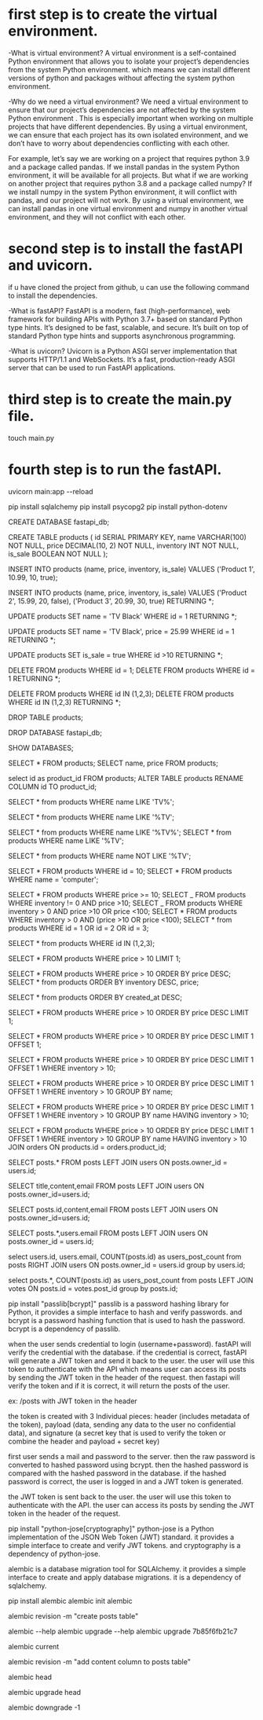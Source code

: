 # first step is to create the virtual environment.

<!-- python3 -m venv venv -->

-What is virtual environment?
A virtual environment is a self-contained Python environment that allows you to isolate your project’s dependencies from the system Python environment.
which means we can install different versions of python and packages without affecting the system python environment.

-Why do we need a virtual environment?
We need a virtual environment to ensure that our project’s dependencies are not affected by the system Python environment . This is especially important when working on multiple projects that have different dependencies. By using a virtual environment, we can ensure that each project has its own isolated environment, and we don’t have to worry about dependencies conflicting with each other.

For example, let’s say we are working on a project that requires python 3.9 and a package called pandas. If we install pandas in the system Python environment, it will be available for all projects. But what if we are working on another project that requires python 3.8 and a package called numpy? If we install numpy in the system Python environment, it will conflict with pandas, and our project will not work. By using a virtual environment, we can install pandas in one virtual environment and numpy in another virtual environment, and they will not conflict with each other.

<!-- Create and activate a virtual environment and then install FastAPI: -->
<!-- source venv/bin/activate -->

# second step is to install the fastAPI and uvicorn.

<!-- pip install fastapi uvicorn -->
<!-- or -->
<!-- pip install "fastapi[all]" -->

if u have cloned the project from github, u can use the following command to install the dependencies.

<!-- pip install -r requirements.txt -->

-What is fastAPI?
FastAPI is a modern, fast (high-performance), web framework for building APIs with Python 3.7+ based on standard Python type hints. It’s designed to be fast, scalable, and secure. It’s built on top of standard Python type hints and supports asynchronous programming.

-What is uvicorn?
Uvicorn is a Python ASGI server implementation that supports HTTP/1.1 and WebSockets. It’s a fast, production-ready ASGI server that can be used to run FastAPI applications.

<!-- to see all the installed packages, you can use the following command: -->
<!-- pip freeze -->
<!-- if u install "fastapi[all]", it will install all the dependencies. including uvicorn and graphql. -->

# third step is to create the main.py file.

touch main.py

# fourth step is to run the fastAPI.

uvicorn main:app --reload

<!-- later steps -->

pip install sqlalchemy <!-- sqlalchemy is a SQL toolkit and Object-Relational Mapping (ORM) library for Python -->
pip install psycopg2 <!-- psycopg2 is a PostgreSQL database adapter for Python, with this we can connect to the PostgreSQL database, this is a dependency of sqlalchemy without this we can't connect to the database. This is basically driver for PostgreSQL database. -->
pip install python-dotenv <!-- python-dotenv is a Python library that loads environment variables from a .env file -->

<!------------------------- sql commands ------------------------->

<!-- create database -->

CREATE DATABASE fastapi_db;

<!-- create table -->

CREATE TABLE products (
id SERIAL PRIMARY KEY,
name VARCHAR(100) NOT NULL,
price DECIMAL(10, 2) NOT NULL,
inventory INT NOT NULL,
is_sale BOOLEAN NOT NULL
);

<!-- insert data -->

INSERT INTO products (name, price, inventory, is_sale)
VALUES ('Product 1', 10.99, 10, true);

<!-- insert multiple data -->

INSERT INTO products (name, price, inventory, is_sale)
VALUES ('Product 2', 15.99, 20, false),
('Product 3', 20.99, 30, true) RETURNING \*; <!-- RETURNING asterick will return the inserted data with all the columns -->

<!-- update data -->

UPDATE products SET name = 'TV Black' WHERE id = 1 RETURNING \*; <!-- RETURNING asterick will return the updated data with all the columns -->

UPDATE products SET name = 'TV Black', price = 25.99 WHERE id = 1 RETURNING \*; <!-- RETURNING asterick will return the updated data with all the columns -->

UPDATE products SET is_sale = true WHERE id >10 RETURNING \*; <!-- RETURNING asterick will return the updated data with all the columns -->

<!-- delete data -->

DELETE FROM products WHERE id = 1;
DELETE FROM products WHERE id = 1 RETURNING \*; <!-- RETURNING asterick will return the deleted data with all the columns -->

<!-- delete multiple rows -->

DELETE FROM products WHERE id IN (1,2,3);
DELETE FROM products WHERE id IN (1,2,3) RETURNING \*; <!-- RETURNING asterick will return the deleted data with all the columns -->

<!-- drop table -->

DROP TABLE products;

<!-- drop database -->

DROP DATABASE fastapi_db;

<!-- show all databases -->

SHOW DATABASES;

<!-- select or show data -->

SELECT \* FROM products; <!-- * mark is used to select all columns -->
SELECT name, price FROM products; <!-- select only name and price columns -->

<!-- rename column -->

select id as product_id FROM products; <!-- Temp -->
ALTER TABLE products RENAME COLUMN id TO product_id; <!-- Permanent -->

<!-- to get name that start with "TV" and % means any character after TV -->

SELECT \* from products WHERE name LIKE 'TV%';

<!-- for example:  TV, TV Yellow, TV Blue, TV Red -->

<!-- to get name that end with "TV" and % means any character before TV -->

SELECT \* from products WHERE name LIKE '%TV';

<!-- to get name that contain "TV" and % means any character before and after TV -->

SELECT \* from products WHERE name LIKE '%TV%'; <!-- in between TV -->
SELECT \* from products WHERE name LIKE '%TV'; <!-- before TV -->

<!-- to make it Opposite use NOT LIKE opertaor -->

SELECT \* from products WHERE name NOT LIKE '%TV';

<!-- show one row with conditions -->

SELECT \* FROM products WHERE id = 10;
SELECT \* FROM products WHERE name = 'computer';

<!-- show all rows with conditions -->

SELECT \* FROM products WHERE price >= 10;
SELECT _ FROM products WHERE inventory != 0 AND price >10;
SELECT _ FROM products WHERE inventory > 0 AND price >10 OR price <100;
SELECT \* FROM products WHERE inventory > 0 AND (price >10 OR price <100);
SELECT \* from products WHERE id = 1 OR id = 2 OR id = 3;

<!-- or -->

SELECT \* from products WHERE id IN (1,2,3);

<!-- show all rows with conditions and limit -->

SELECT \* FROM products WHERE price > 10 LIMIT 1;

<!-- show all rows with conditions and order -->

SELECT \* FROM products WHERE price > 10 ORDER BY price DESC;
SELECT \* from products ORDER BY inventory DESC, price; <!-- first inventory then price (by default ascending) -->

<!-- to get recent data  -->

SELECT \* from products ORDER BY created_at DESC;

<!-- show all rows with conditions and order and limit -->

SELECT \* FROM products WHERE price > 10 ORDER BY price DESC LIMIT 1;

<!-- show all rows with conditions and order and limit and offset -->

SELECT \* FROM products WHERE price > 10 ORDER BY price DESC LIMIT 1 OFFSET 1;

<!-- show all rows with conditions and order and limit and offset and where -->

SELECT \* FROM products WHERE price > 10 ORDER BY price DESC LIMIT 1 OFFSET 1 WHERE inventory > 10;

<!-- show all rows with conditions and order and limit and offset and where and group by -->

SELECT \* FROM products WHERE price > 10 ORDER BY price DESC LIMIT 1 OFFSET 1 WHERE inventory > 10 GROUP BY name;

<!-- show all rows with conditions and order and limit and offset and where and group by and having -->

SELECT \* FROM products WHERE price > 10 ORDER BY price DESC LIMIT 1 OFFSET 1 WHERE inventory > 10 GROUP BY name HAVING inventory > 10;

<!-- show all rows with conditions and order and limit and offset and where and group by and having and join -->

SELECT \* FROM products WHERE price > 10 ORDER BY price DESC LIMIT 1 OFFSET 1 WHERE inventory > 10 GROUP BY name HAVING inventory > 10 JOIN orders ON products.id = orders.product_id;

<!-- to get the all the data from the 2 tables -->

SELECT posts.\* FROM posts LEFT JOIN users ON posts.owner_id = users.id;

<!-- to get the specific data from the 2 tables -->

SELECT title,content,email FROM posts LEFT JOIN users ON posts.owner_id=users.id;

<!-- if you want to get the specific data which includes the same name column for ex: id column from the 2 tables and both has id column it will through an ambiguous error -->

<!-- SELECT id,content,email FROM posts LEFT JOIN users ON posts.owner_id=users.id; -->
<!-- to solve this problem you can use the table name before the column name like this -->

SELECT posts.id,content,email FROM posts LEFT JOIN users ON posts.owner_id=users.id;

<!-- to get all the data from the 1 table and any specifuc data from the 2 table  -->
<!-- you can use the following syntax -->

SELECT posts.\*,users.email FROM posts LEFT JOIN users ON posts.owner_id = users.id;

<!-- to get the count of the posts for each user -->

select users.id, users.email, COUNT(posts.id) as users_post_count from posts RIGHT JOIN users ON posts.owner_id = users.id group by users.id;

<!-- get all the posts with likes -->

select posts.\*, COUNT(posts.id) as users_post_count from posts LEFT JOIN votes ON posts.id = votes.post_id group by posts.id;

<!-- ------------------------Hashing password----------------- -->

<!-- to hash the password we can use passlib library -->

pip install "passlib[bcrypt]"
passlib is a password hashing library for Python, it provides a simple interface to hash and verify passwords. and bcrypt is a password hashing function that is used to hash the password. bcrypt is a dependency of passlib.

<!-- JWT Token Authentication  -->

when the user sends credential to login (username+password). fastAPI will verify the credential with the database. if the credential is correct, fastAPI will generate a JWT token and send it back to the user. the user will use this token to authenticate with the API
which means user can access its posts by sending the JWT token in the header of the request.
then fastapi will verify the token and if it is correct, it will return the posts of the user.

ex: /posts with JWT token in the header

the token is created with 3 Individual pieces: header (includes metadata of the token), payload (data, sending any data to the user no confidential data), and signature (a secret key that is used to verify the token or combine the header and payload + secret key)

<!-- login user with username and password and return a JWT token -->

first user sends a mail and password to the server. then the raw password is converted to hashed password using bcrypt. then the hashed password is compared with the hashed password in the database. if the hashed password is correct, the user is logged in and a JWT token is generated.

the JWT token is sent back to the user. the user will use this token to authenticate with the API.
the user can access its posts by sending the JWT token in the header of the request.

<!-- to create a JWT token we can use python-jose library -->

pip install "python-jose[cryptography]"
python-jose is a Python implementation of the JSON Web Token (JWT) standard. it provides a simple interface to create and verify JWT tokens. and cryptography is a dependency of python-jose.

<!-- see the oauth2.py file for more details -->

<!------------------------ Alembic ------------------------>

alembic is a database migration tool for SQLAlchemy. it provides a simple interface to create and apply database migrations. it is a dependency of sqlalchemy.

<!-- Alembic setup -->

pip install alembic
alembic init alembic

<!-- then go to the alembic folder > env.py file and change the path of the database to the path of the database in the project. which is this target_metadata = Base.metadata -->

<!-- then go the alembic.ini file change it from sqlalchemy.url = driver://user:pass@localhost/dbname to sqlalchemy.url = postgresql+psycopg2://yourusername:yourpassword@localhost:5432/yourdbname -->

<!-- or go to the alembic folder > env.py file and add
config.set_main_option(
    'sqlalchemy.url', 'postgresql+psycopg2://yourusername:yourpassword@localhost:5432/yourdbname') -->

<!-- we can leave sqlalchemy.url = empty in the alembic.ini file -->
<!-- then import app.config settings in the alembic folder > env.py file and change it to 'sqlalchemy.url', f'postgresql+psycopg2://{settings.database_username}:{settings.database_password}@{settings.database_hostname}:{settings.database_port}/{settings.database_name}')
 -->

 <!-- docs link -->
 <!-- https://alembic.sqlalchemy.org/en/latest/api/ddl.html -->

alembic revision -m "create posts table" <!-- this will create a new migration file under the alembic folder > versions folder -->

<!-- to see help -->

alembic --help
alembic upgrade --help <!-- drilling down-->
alembic upgrade 7b85f6fb21c7 <!-- this will apply the migration -->

<!-- to see current revision -->

alembic current <!-- this will show the last applied revision -->

<!-- to add more columns -->

alembic revision -m "add content column to posts table" <!-- this will create a new migration file under the alembic folder > versions folder -->

<!-- to see latest revision  -->

alembic head <!--this will show newly created revision id-->

<!-- to make the migration  -->

alembic upgrade head <!-- this will apply the migration to the database with latest revision -->

<!-- to remove the content column -->

alembic downgrade -1 <!-- this will undo the last migration -2 to undo the second last migration -->
